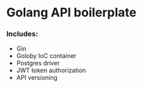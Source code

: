 # Golang API boilerplate
### Includes:
  - Gin
  - Goloby IoC container
  - Postgres driver
  - JWT token authorization
  - API versioning
